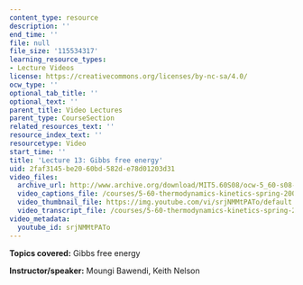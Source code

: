 ```yaml
---
content_type: resource
description: ''
end_time: ''
file: null
file_size: '115534317'
learning_resource_types:
- Lecture Videos
license: https://creativecommons.org/licenses/by-nc-sa/4.0/
ocw_type: ''
optional_tab_title: ''
optional_text: ''
parent_title: Video Lectures
parent_type: CourseSection
related_resources_text: ''
resource_index_text: ''
resourcetype: Video
start_time: ''
title: 'Lecture 13: Gibbs free energy'
uid: 2faf3145-be20-60bd-582d-e78d01203d31
video_files:
  archive_url: http://www.archive.org/download/MIT5.60S08/ocw-5_60-s08-lec13_300k.mp4
  video_captions_file: /courses/5-60-thermodynamics-kinetics-spring-2008/0cad48be3db55080b651500350e6f998_srjNMMtPATo.vtt
  video_thumbnail_file: https://img.youtube.com/vi/srjNMMtPATo/default.jpg
  video_transcript_file: /courses/5-60-thermodynamics-kinetics-spring-2008/9e0c0cf339081332cfa29768b545f9d2_srjNMMtPATo.pdf
video_metadata:
  youtube_id: srjNMMtPATo
---
```


**Topics covered:** Gibbs free energy

**Instructor/speaker:** Moungi Bawendi, Keith Nelson

